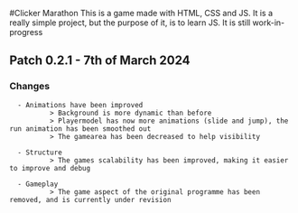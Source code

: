 #Clicker Marathon
This is a game made with HTML, CSS and JS. It is a really simple project, but the purpose of it, is to learn JS.
It is still work-in-progress



## Patch 0.2.1 - 7th of March 2024

### Changes
      - Animations have been improved
              > Background is more dynamic than before
              > Playermodel has now more animations (slide and jump), the run animation has been smoothed out
              > The gamearea has been decreased to help visibility

      - Structure
              > The games scalability has been improved, making it easier to improve and debug

      - Gameplay
              > The game aspect of the original programme has been removed, and is currently under revision
